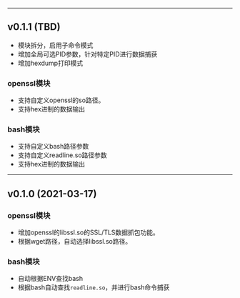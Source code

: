 <hr>

## v0.1.1 (TBD)

- 模块拆分，启用子命令模式
- 增加全局可选PID参数，针对特定PID进行数据捕获
- 增加hexdump打印模式

### openssl模块
- 支持自定义openssl的so路径。
- 支持hex进制的数据输出


### bash模块
- 支持自定义bash路径参数
- 支持自定义readline.so路径参数
- 支持hex进制的数据输出


<hr>

## v0.1.0 (2021-03-17)

### openssl模块
- 增加openssl的libssl.so的SSL/TLS数据抓包功能。
- 根据wget路径，自动选择libssl.so路径。


### bash模块
- 自动根据ENV查找bash
- 根据bash自动查找`readline.so`，并进行bash命令捕获